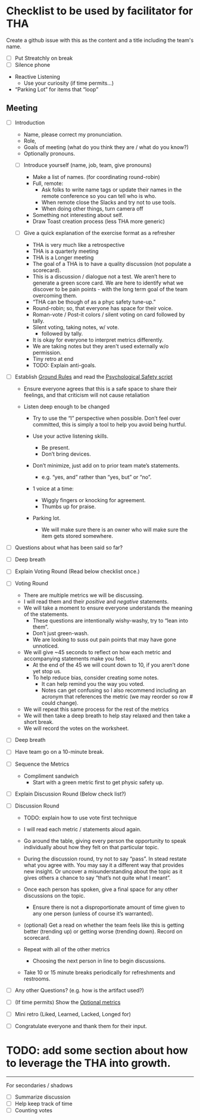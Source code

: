 # Checklist to be used by facilitator for THA
Create a github issue with this as the content and a title including the team's name.

- [ ] Put Streatchly on break
- [ ] Silence phone

- Reactive Listening
    - Use your curiosity (if time permits...)
- “Parking Lot” for items that “loop”

## Meeting
- [ ] Introduction
    - Name, please correct my pronunciation.
    - Role,
    - Goals of meeting (what do you think they are / what do you know?)
    - Optionally pronouns. 
  - [ ] Introduce yourself (name, job, team, give pronouns)
    - Make a list of names. (for coordinating round-robin)
    - Full, remote: 
        - Ask folks to write name tags or update their names in the remote conference so you can tell who is who.
        - When remote close the Slacks and try not to use tools.
        - When doing other things, turn camera off
    - Something not interesting about self.
    - Draw Toast creation process (less THA more generic)
    
  - [ ] Give a quick explanation of the exercise format as a refresher
    - THA is very much like a retrospective
    - THA is a quarterly meeting
    - THA is a Longer meeting
    - The goal of a THA is to have a quality discussion (not populate a scorecard).
    - This is a discussion / dialogue not a test. We aren’t here to generate a green score card. We are here to identify what we discover to be pain points - with the long term goal of the team overcoming them.
    - “THA can be though of as a phyc safety tune-up.”
    - Round-robin; so, that everyone has space for their voice.
    - Roman-vote / Post-it colors / silent voting on card followed by tally.
    - Silent voting, taking notes, w/ vote.
        - followed by tally.
    - It is okay for everyone to interpret metrics differently.
    - We are taking notes but they aren't used externally w/o permission.
    - Tiny retro at end
    - TODO: Explain anti-goals.
    
- [ ] Establish [Ground Rules](https://docs.google.com/document/d/18Q9uand09WHwiWZO21A9rD6S-3953CqP0v-xEj-xSCg/edit#heading=h.3f96t1973epx) and read the [Psychological Safety script](https://docs.google.com/document/d/18Q9uand09WHwiWZO21A9rD6S-3953CqP0v-xEj-xSCg/edit#heading=h.skek14hxa5vk)
  - Ensure everyone agrees that this is a safe space to share their feelings, and that criticism will not cause retaliation
  - Listen deep enough to be changed
  
    - Try to use the “I” perspective when possible. Don’t feel over committed, this is simply a tool to help you avoid being hurtful.
     
    - Use your active listening skills.
        - Be present.
        - Don’t bring devices.
    
    - Don’t minimize, just add on to prior team mate’s statements.
        - e.g. “yes, and” rather than “yes, but” or “no”.
    
    - 1 voice at a time:
        - Wiggly fingers or knocking for agreement.
        - Thumbs up for praise.
    
    - Parking lot. 
        - We will make sure there is an owner who will make sure the item gets stored somewhere.
   
- [ ] Questions about what has been said so far?
- [ ] Deep breath
- [ ] Explain Voting Round (Read below checklist once.)
- [ ] Voting Round
  - There are multiple metrics we will be discussing.
  - I will read them and their *positive* and *negative* statements. 
  - We will take a moment to ensure everyone understands the meaning of the statements.
    - These questions are intentionally wishy-washy, try to “lean into them”.
    - Don’t just green-wash.
    - We are looking to suss out pain points that may have gone unnoticed.
  - We will give ~45 seconds to reflect on how each metric and accompanying statements make you feel.
    - At the end of the 45 we will count down to 10, if you aren’t done yet stop us.
    - To help reduce bias, consider creating some notes.
        - It can help remind you the way you voted.
        - Notes can get confusing so I also recommend including an acronym that references the metric (we may reorder so row # could change).
  - We will repeat this same process for the rest of the metrics
  - We will then take a deep breath to help stay relaxed and then take a short break.
  - We will record the votes on the worksheet.
- [ ] Deep breath
- [ ] Have team go on a 10-minute break.
- [ ] Sequence the Metrics
    - Compliment sandwich
        - Start with a green metric first to get physic safety up.
- [ ] Explain Discussion Round (Below check list?)
- [ ] Discussion Round
  - TODO: explain how to use vote first technique
  - I will read each metric / statements aloud again.
  - Go around the table, giving every person the opportunity to speak individually about how they felt on that particular topic.
  - During the discussion round, try not to say “pass”. In stead restate what you agree with. You may say it a different way that provides new insight. Or uncover a misunderstanding about the topic as it gives others a chance to say “that’s not quite what I meant”.
  
  - Once each person has spoken, give a final space for any other discussions on the topic. 
    - Ensure there is not a disproportionate amount of time given to any one person (unless of course it’s warranted). 
  - (optional) Get a read on whether the team feels like this is getting better (trending up) or getting worse (trending down). Record on scorecard.
  - Repeat with all of the other metrics
    - Choosing the next person in line to begin discussions.
  - Take 10 or 15 minute breaks periodically for refreshments and restrooms.
- [ ] Any other Questions? (e.g. how is the artifact used?)
- [ ] (If time permits) Show the [Optional metrics](https://docs.google.com/spreadsheets/d/1d98EX4P0dyl99Pd9jJN6nZ4QvBm0GIKhD2RZkgnF03w/edit#gid=1805229700)
- [ ] Mini retro (Liked, Learned, Lacked, Longed for)
- [ ] Congratulate everyone and thank them for their input.

# TODO: add some section about how to leverage the THA into growth.

---
For secondaries / shadows
- [ ] Summarize discussion
- [ ] Help keep track of time
- [ ] Counting votes
